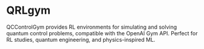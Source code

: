 # QRLgym
QCControlGym provides RL environments for simulating and solving quantum control problems, compatible with the OpenAI Gym API. Perfect for RL studies, quantum engineering, and physics-inspired ML.
